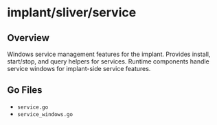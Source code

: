 # implant/sliver/service

## Overview

Windows service management features for the implant. Provides install, start/stop, and query helpers for services. Runtime components handle service windows for implant-side service features.

## Go Files

- `service.go`
- `service_windows.go`
